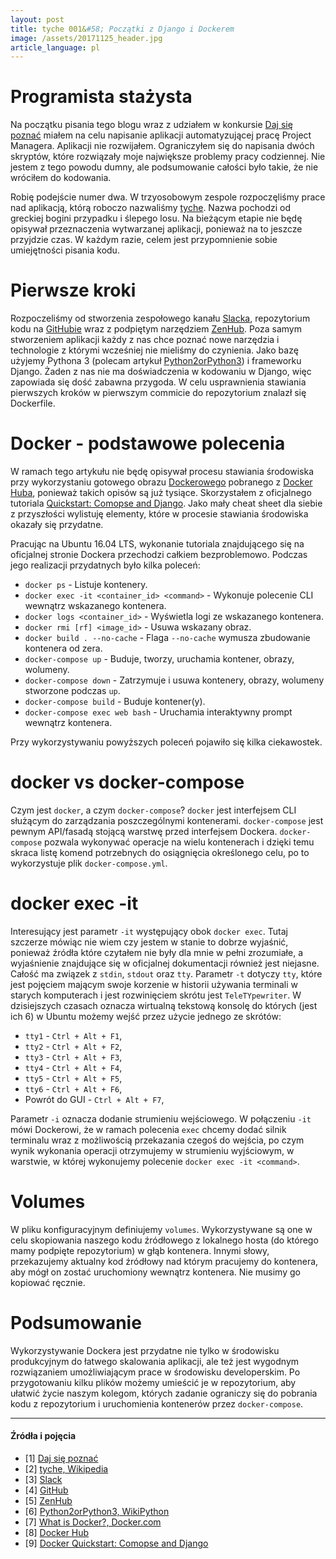 ```yaml
---
layout: post
title: tyche 001&#58; Początki z Django i Dockerem
image: /assets/20171125_header.jpg
article_language: pl
---
```


# Programista stażysta

Na początku pisania tego blogu wraz z udziałem w konkursie [Daj się poznać](https://devstyle.pl/daj-sie-poznac/) miałem na celu napisanie aplikacji automatyzującej pracę Project Managera. Aplikacji nie rozwijałem. Ograniczyłem się do napisania dwóch skryptów, które rozwiązały moje największe problemy pracy codziennej. Nie jestem z tego powodu dumny, ale podsumowanie całości było takie, że nie wróciłem do kodowania.

Robię podejście numer dwa. W trzyosobowym zespole rozpoczęliśmy prace nad aplikacją, którą roboczo nazwaliśmy [tyche](https://pl.wikipedia.org/wiki/Tyche). Nazwa pochodzi od greckiej bogini przypadku i ślepego losu. Na bieżącym etapie nie będę opisywał przeznaczenia wytwarzanej aplikacji, ponieważ na to jeszcze przyjdzie czas. W każdym razie, celem jest przypomnienie sobie umiejętności pisania kodu.

# Pierwsze kroki

Rozpoczeliśmy od stworzenia zespołowego kanału [Slacka](http://slack.com), repozytorium kodu na [GitHubie](github.com) wraz z podpiętym narzędziem [ZenHub](https://www.zenhub.com/). Poza samym stworzeniem aplikacji każdy z nas chce poznać nowe narzędzia i technologie z którymi wcześniej nie mieliśmy do czynienia. Jako bazę użyjemy Pythona 3 (polecam artykuł [Python2orPython3](https://wiki.python.org/moin/Python2orPython3)) i frameworku Django. Żaden z nas nie ma doświadczenia w kodowaniu w Django, więc zapowiada się dość zabawna przygoda. W celu usprawnienia stawiania pierwszych kroków w pierwszym commicie do repozytorium znalazł się Dockerfile.

# Docker - podstawowe polecenia

W ramach tego artykułu nie będę opisywał procesu stawiania środowiska przy wykorzystaniu gotowego obrazu [Dockerowego](https://www.docker.com/what-docker) pobranego z [Docker Huba](https://hub.docker.com/), ponieważ takich opisów są już tysiące. Skorzystałem z oficjalnego tutoriala [Quickstart: Comopse and Django](https://docs.docker.com/compose/django/). Jako mały cheat sheet dla siebie z przyszłości wylistuję elementy, które w procesie stawiania środowiska okazały się przydatne.

Pracując na Ubuntu 16.04 LTS, wykonanie tutoriala znajdującego się na oficjalnej stronie Dockera przechodzi całkiem bezproblemowo. Podczas jego realizacji przydatnych było kilka poleceń:

*   `docker ps` - Listuje kontenery.
*   `docker exec -it <container_id> <command>` - Wykonuje polecenie CLI wewnątrz wskazanego kontenera.
*   `docker logs <container_id>` - Wyświetla logi ze wskazanego kontenera.
*   `docker rmi [rf] <image_id>` - Usuwa wskazany obraz.
*   `docker build . --no-cache` - Flaga `--no-cache` wymusza zbudowanie kontenera od zera.
*   `docker-compose up` - Buduje, tworzy, uruchamia kontener, obrazy, wolumeny.
*   `docker-compose down` - Zatrzymuje i usuwa kontenery, obrazy, wolumeny stworzone podczas `up`.
*   `docker-compose build` - Buduje kontener(y).
*   `docker-compose exec web bash` - Uruchamia interaktywny prompt wewnątrz kontenera.

Przy wykorzystywaniu powyższych poleceń pojawiło się kilka ciekawostek.

# docker vs docker-compose

Czym jest `docker`, a czym `docker-compose`? `docker` jest interfejsem CLI służącym do zarządzania poszczególnymi kontenerami. `docker-compose` jest pewnym API/fasadą stojącą warstwę przed interfejsem Dockera. `docker-compose` pozwala wykonywać operacje na wielu kontenerach i dzięki temu skraca listę komend potrzebnych do osiągnięcia określonego celu, po to wykorzystuje plik `docker-compose.yml`.

# docker exec -it

Interesujący jest parametr `-it` występujący obok `docker exec`. Tutaj szczerze mówiąc nie wiem czy jestem w stanie to dobrze wyjaśnić, ponieważ źródła które czytałem nie były dla mnie w pełni zrozumiałe, a wyjaśnienie znajdujące się w oficjalnej dokumentacji również jest niejasne. Całość ma związek z `stdin`, `stdout` oraz `tty`. Parametr `-t` dotyczy `tty`, które jest pojęciem mającym swoje korzenie w historii używania terminali w starych komputerach i jest rozwinięciem skrótu jest `TeleTYpewriter`. W dzisiejszych czasach oznacza wirtualną tekstową konsolę do których (jest ich 6) w Ubuntu możemy wejść przez użycie jednego ze skrótów:

*   `tty1` - `Ctrl + Alt + F1`,
*   `tty2` - `Ctrl + Alt + F2`,
*   `tty3` - `Ctrl + Alt + F3`,
*   `tty4` - `Ctrl + Alt + F4`,
*   `tty5` - `Ctrl + Alt + F5`,
*   `tty6` - `Ctrl + Alt + F6`,
*   Powrót do GUI - `Ctrl + Alt + F7`,

Parametr `-i` oznacza dodanie strumieniu wejściowego. W połączeniu `-it` mówi Dockerowi, że w ramach polecenia `exec` chcemy dodać silnik terminalu wraz z możliwością przekazania czegoś do wejścia, po czym wynik wykonania operacji otrzymujemy w strumieniu wyjściowym, w warstwie, w której wykonujemy polecenie `docker exec -it <command>`.

# Volumes

W pliku konfiguracyjnym definiujemy `volumes`. Wykorzystywane są one w celu skopiowania naszego kodu źródłowego z lokalnego hosta (do którego mamy podpięte repozytorium) w głąb kontenera. Innymi słowy, przekazujemy aktualny kod źródłowy nad którym pracujemy do kontenera, aby mógł on zostać uruchomiony wewnątrz kontenera. Nie musimy go kopiować ręcznie.

# Podsumowanie

Wykorzystywanie Dockera jest przydatne nie tylko w środowisku produkcyjnym do łatwego skalowania aplikacji, ale też jest wygodnym rozwiązaniem umożliwiającym prace w środowisku developerskim. Po przygotowaniu kilku plików możemy umieścić je w repozytorium, aby ułatwić życie naszym kolegom, których zadanie ograniczy się do pobrania kodu z repozytorium i uruchomienia kontenerów przez `docker-compose`.

* * *

#### Źródła i pojęcia

*   \[1\] [Daj się poznać](https://devstyle.pl/daj-sie-poznac/)
*   \[2\] [tyche, Wikipedia](https://pl.wikipedia.org/wiki/Tyche)
*   \[3\] [Slack](http://slack.com)
*   \[4\] [GitHub](github.com)
*   \[5\] [ZenHub](https://www.zenhub.com/)
*   \[6\] [Python2orPython3, WikiPython](https://wiki.python.org/moin/Python2orPython3)
*   \[7\] [What is Docker?, Docker.com](https://www.docker.com/what-docker)
*   \[8\] [Docker Hub](https://hub.docker.com/)
*   \[9\] [Docker Quickstart: Comopse and Django](https://docs.docker.com/compose/django/)
